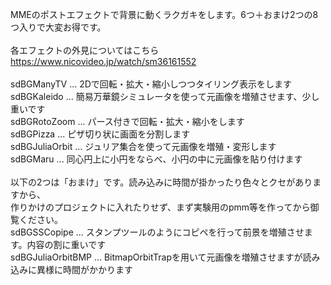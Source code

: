 MMEのポストエフェクトで背景に動くラクガキをします。6つ＋おまけ2つの8つ入りで大変お得です。<br>
<br>
各エフェクトの外見についてはこちら<br>
https://www.nicovideo.jp/watch/sm36161552<br>
<br>
sdBGManyTV    ... 2Dで回転・拡大・縮小しつつタイリング表示をします<br>
sdBGKaleido   ... 簡易万華鏡シミュレータを使って元画像を増殖させます、少し重いです<br>
sdBGRotoZoom  ... パース付きで回転・拡大・縮小をします<br>
sdBGPizza     ... ピザ切り状に画面を分割します<br>
sdBGJuliaOrbit ... ジュリア集合を使って元画像を増殖・変形します<br>
sdBGMaru      ... 同心円上に小円をならべ、小円の中に元画像を貼り付けます<br>
<br>
以下の2つは「おまけ」です。読み込みに時間が掛かったり色々とクセがありますから、<br>
作りかけのプロジェクトに入れたりせず、まず実験用のpmm等を作ってから御覧ください。<br>
sdBGSSCopipe  ... スタンプツールのようにコピペを行って前景を増殖させます。内容の割に重いです<br>
sdBGJuliaOrbitBMP ... BitmapOrbitTrapを用いて元画像を増殖させますが読み込みに異様に時間がかかります<br>
